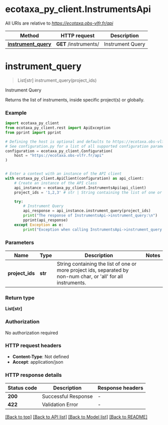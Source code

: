 # ecotaxa_py_client.InstrumentsApi

All URIs are relative to *https://ecotaxa.obs-vlfr.fr/api*

Method | HTTP request | Description
------------- | ------------- | -------------
[**instrument_query**](InstrumentsApi.md#instrument_query) | **GET** /instruments/ | Instrument Query


# **instrument_query**
> List[str] instrument_query(project_ids)

Instrument Query

Returns the list of instruments, inside specific project(s) or globally.

### Example


```python
import ecotaxa_py_client
from ecotaxa_py_client.rest import ApiException
from pprint import pprint

# Defining the host is optional and defaults to https://ecotaxa.obs-vlfr.fr/api
# See configuration.py for a list of all supported configuration parameters.
configuration = ecotaxa_py_client.Configuration(
    host = "https://ecotaxa.obs-vlfr.fr/api"
)


# Enter a context with an instance of the API client
with ecotaxa_py_client.ApiClient(configuration) as api_client:
    # Create an instance of the API class
    api_instance = ecotaxa_py_client.InstrumentsApi(api_client)
    project_ids = '1,2,3' # str | String containing the list of one or more project ids, separated by non-num char, or 'all' for all instruments.

    try:
        # Instrument Query
        api_response = api_instance.instrument_query(project_ids)
        print("The response of InstrumentsApi->instrument_query:\n")
        pprint(api_response)
    except Exception as e:
        print("Exception when calling InstrumentsApi->instrument_query: %s\n" % e)
```



### Parameters


Name | Type | Description  | Notes
------------- | ------------- | ------------- | -------------
 **project_ids** | **str**| String containing the list of one or more project ids, separated by non-num char, or &#39;all&#39; for all instruments. | 

### Return type

**List[str]**

### Authorization

No authorization required

### HTTP request headers

 - **Content-Type**: Not defined
 - **Accept**: application/json

### HTTP response details

| Status code | Description | Response headers |
|-------------|-------------|------------------|
**200** | Successful Response |  -  |
**422** | Validation Error |  -  |

[[Back to top]](#) [[Back to API list]](../README.md#documentation-for-api-endpoints) [[Back to Model list]](../README.md#documentation-for-models) [[Back to README]](../README.md)

